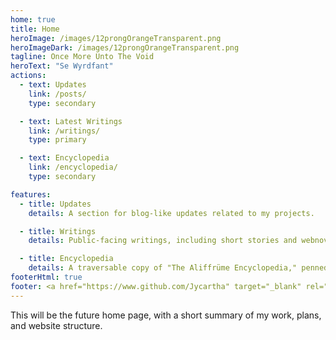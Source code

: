 ```yaml
---
home: true
title: Home
heroImage: /images/12prongOrangeTransparent.png
heroImageDark: /images/12prongOrangeTransparent.png
tagline: Once More Unto The Void
heroText: "Se Wyrdfant"
actions:
  - text: Updates
    link: /posts/
    type: secondary

  - text: Latest Writings
    link: /writings/
    type: primary

  - text: Encyclopedia
    link: /encyclopedia/
    type: secondary

features:
  - title: Updates
    details: A section for blog-like updates related to my projects.

  - title: Writings
    details: Public-facing writings, including short stories and webnovel chapters.

  - title: Encyclopedia
    details: A traversable copy of "The Aliffrüme Encyclopedia," penned by scholars from Witafjürgen.
footerHtml: true
footer: <a href="https://www.github.com/Jycartha" target="_blank" rel="noopener norefferer">My GitHub</a>
---
```

This will be the future home page, with a short summary of my work, plans, and website structure.
